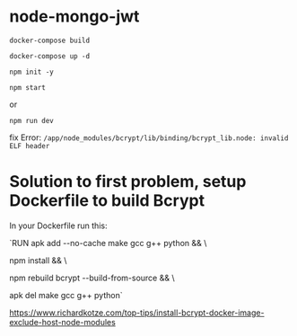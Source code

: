 # node-mongo-jwt

`docker-compose build`

`docker-compose up -d`

`npm init -y`

`npm start`

or 

`npm run dev`

fix Error: `/app/node_modules/bcrypt/lib/binding/bcrypt_lib.node: invalid ELF header`

# Solution to first problem, setup Dockerfile to build Bcrypt
In your Dockerfile run this:

`RUN apk add --no-cache make gcc g++ python && \

  npm install && \

  npm rebuild bcrypt --build-from-source && \
  
  apk del make gcc g++ python`

https://www.richardkotze.com/top-tips/install-bcrypt-docker-image-exclude-host-node-modules

